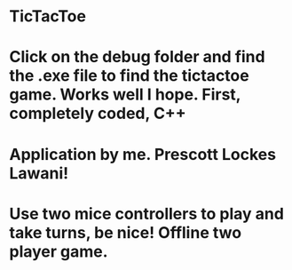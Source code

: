 # TicTacToe
# Click on the debug folder and find the .exe file to find the tictactoe game. Works well I hope. First, completely coded, C++ 
# Application by me. Prescott Lockes Lawani!

# Use two mice controllers to play and take turns, be nice! Offline two player game. 
